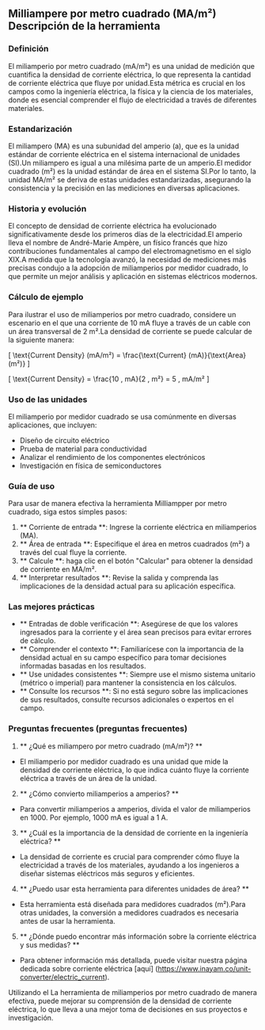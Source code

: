 ## Milliampere por metro cuadrado (MA/m²) Descripción de la herramienta

### Definición
El miliamperio por metro cuadrado (mA/m²) es una unidad de medición que cuantifica la densidad de corriente eléctrica, lo que representa la cantidad de corriente eléctrica que fluye por unidad.Esta métrica es crucial en los campos como la ingeniería eléctrica, la física y la ciencia de los materiales, donde es esencial comprender el flujo de electricidad a través de diferentes materiales.

### Estandarización
El miliampero (MA) es una subunidad del amperio (a), que es la unidad estándar de corriente eléctrica en el sistema internacional de unidades (SI).Un miliampero es igual a una milésima parte de un amperio.El medidor cuadrado (m²) es la unidad estándar de área en el sistema SI.Por lo tanto, la unidad MA/m² se deriva de estas unidades estandarizadas, asegurando la consistencia y la precisión en las mediciones en diversas aplicaciones.

### Historia y evolución
El concepto de densidad de corriente eléctrica ha evolucionado significativamente desde los primeros días de la electricidad.El amperio lleva el nombre de André-Marie Ampère, un físico francés que hizo contribuciones fundamentales al campo del electromagnetismo en el siglo XIX.A medida que la tecnología avanzó, la necesidad de mediciones más precisas condujo a la adopción de miliamperios por medidor cuadrado, lo que permite un mejor análisis y aplicación en sistemas eléctricos modernos.

### Cálculo de ejemplo
Para ilustrar el uso de miliamperios por metro cuadrado, considere un escenario en el que una corriente de 10 mA fluye a través de un cable con un área transversal de 2 m².La densidad de corriente se puede calcular de la siguiente manera:

\[ \text{Current Density} (mA/m²) = \frac{\text{Current} (mA)}{\text{Area} (m²)} \]

\[ \text{Current Density} = \frac{10 \, mA}{2 \, m²} = 5 \, mA/m² \]

### Uso de las unidades
El miliamperio por medidor cuadrado se usa comúnmente en diversas aplicaciones, que incluyen:
- Diseño de circuito eléctrico
- Prueba de material para conductividad
- Analizar el rendimiento de los componentes electrónicos
- Investigación en física de semiconductores

### Guía de uso
Para usar de manera efectiva la herramienta Milliampper por metro cuadrado, siga estos simples pasos:
1. ** Corriente de entrada **: Ingrese la corriente eléctrica en miliamperios (MA).
2. ** Área de entrada **: Especifique el área en metros cuadrados (m²) a través del cual fluye la corriente.
3. ** Calcule **: haga clic en el botón "Calcular" para obtener la densidad de corriente en MA/m².
4. ** Interpretar resultados **: Revise la salida y comprenda las implicaciones de la densidad actual para su aplicación específica.

### Las mejores prácticas
- ** Entradas de doble verificación **: Asegúrese de que los valores ingresados ​​para la corriente y el área sean precisos para evitar errores de cálculo.
- ** Comprender el contexto **: Familiarícese con la importancia de la densidad actual en su campo específico para tomar decisiones informadas basadas en los resultados.
- ** Use unidades consistentes **: Siempre use el mismo sistema unitario (métrico o imperial) para mantener la consistencia en los cálculos.
- ** Consulte los recursos **: Si no está seguro sobre las implicaciones de sus resultados, consulte recursos adicionales o expertos en el campo.

### Preguntas frecuentes (preguntas frecuentes)

1. ** ¿Qué es miliampero por metro cuadrado (mA/m²)? **
- El miliamperio por medidor cuadrado es una unidad que mide la densidad de corriente eléctrica, lo que indica cuánto fluye la corriente eléctrica a través de un área de la unidad.

2. ** ¿Cómo convierto miliamperios a amperios? **
- Para convertir miliamperios a amperios, divida el valor de miliamperios en 1000. Por ejemplo, 1000 mA es igual a 1 A.

3. ** ¿Cuál es la importancia de la densidad de corriente en la ingeniería eléctrica? **
- La densidad de corriente es crucial para comprender cómo fluye la electricidad a través de los materiales, ayudando a los ingenieros a diseñar sistemas eléctricos más seguros y eficientes.

4. ** ¿Puedo usar esta herramienta para diferentes unidades de área? **
- Esta herramienta está diseñada para medidores cuadrados (m²).Para otras unidades, la conversión a medidores cuadrados es necesaria antes de usar la herramienta.

5. ** ¿Dónde puedo encontrar más información sobre la corriente eléctrica y sus medidas? **
- Para obtener información más detallada, puede visitar nuestra página dedicada sobre corriente eléctrica [aquí] (https://www.inayam.co/unit-converter/electric_current).

Utilizando el La herramienta de miliamperios por metro cuadrado de manera efectiva, puede mejorar su comprensión de la densidad de corriente eléctrica, lo que lleva a una mejor toma de decisiones en sus proyectos e investigación.